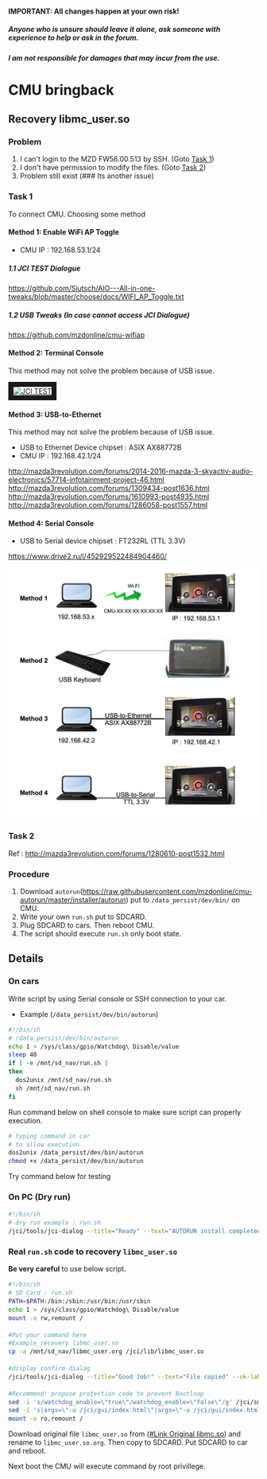 #### IMPORTANT: All changes happen at your own risk!
##### Anyone who is unsure should leave it alone, ask someone with experience to help or ask in the forum.
##### I am not responsible for damages that may incur from the use.

# CMU bringback

## Recovery libmc_user.so

### Problem
1. I can't login to the MZD FW56.00.513 by SSH. (Goto [Task 1](#task-1))
2. I don't have permission to modify the files. (Goto [Task 2](#task-2))
3. Problem still exist (### Its another issue)

### Task 1
To connect CMU. Choosing some method

#### Method 1: Enable WiFi AP Toggle
- CMU IP : 192.168.53.1/24

##### 1.1 JCI TEST Dialogue
https://github.com/Siutsch/AIO---All-in-one-tweaks/blob/master/choose/docs/WIFI_AP_Toggle.txt

##### 1.2 USB Tweaks (In case cannot access JCI Dialogue)
https://github.com/mzdonline/cmu-wifiap

#### Method 2: Terminal Console

This method may not solve the problem because of USB issue.

<a href="http://www.youtube.com/watch?feature=player_embedded&v=M-iJLuxwfzU" target="_blank"><img src="http://img.youtube.com/vi/M-iJLuxwfzU/0.jpg" alt="JCI TEST" width="240" height="180" border="10" /></a>

#### Method 3: USB-to-Ethernet
This method may not solve the problem because of USB issue.

- USB to Ethernet Device chipset : ASIX AX88772B
- CMU IP : 192.168.42.1/24

http://mazda3revolution.com/forums/2014-2016-mazda-3-skyactiv-audio-electronics/57714-infotainment-project-46.html
http://mazda3revolution.com/forums/1309434-post1636.html
http://mazda3revolution.com/forums/1610993-post4935.html
http://mazda3revolution.com/forums/1286058-post1557.html

#### Method 4: Serial Console
- USB to Serial device chipset : FT232RL (TTL 3.3V)

https://www.drive2.ru/l/452929522484904460/


![connection](images/connection.jpg)

### Task 2

Ref : http://mazda3revolution.com/forums/1280610-post1532.html

### Procedure
1. Download `autorun`(https://raw.githubusercontent.com/mzdonline/cmu-autorun/master/installer/autorun) put to `/data_persist/dev/bin/` on CMU.
2. Write your own `run.sh` put to SDCARD.
3. Plug SDCARD to cars. Then reboot CMU.
4. The script should execute `run.sh` only boot state.

## Details
### On cars
Write script by using Serial console or SSH connection to your car.
* Example (`/data_persist/dev/bin/autorun`)

```bash
#!/bin/sh
# /data_persist/dev/bin/autorun
echo 1 > /sys/class/gpio/Watchdog\ Disable/value
sleep 40
if [ -e /mnt/sd_nav/run.sh ]
then
  dos2unix /mnt/sd_nav/run.sh
  sh /mnt/sd_nav/run.sh
fi
```

Run command below on shell console to make sure script can properly execution.
```bash
# typing command in car
# to allow execution
dos2unix /data_persist/dev/bin/autorun
chmod +x /data_persist/dev/bin/autorun
```


Try command below for testing

### On PC (Dry run)
```bash
#!/bin/sh
# dry run example : run.sh
/jci/tools/jci-dialog --title="Ready" --text="AUTORUN install completed" --ok-label='OK' --no-cancel
```

### Real `run.sh` code to recovery `libmc_user.so`
**Be very careful** to use below script.

```bash
#!/bin/sh
# SD Card : run.sh
PATH=$PATH:/bin:/sbin:/usr/bin:/usr/sbin
echo 1 > /sys/class/gpio/Watchdog\ Disable/value
mount -o rw,remount /

#Put your command here
#Example recovery libmc_user.so
cp -a /mnt/sd_nav/libmc_user.org /jci/lib/libmc_user.so

#display confirm dialog
/jci/tools/jci-dialog --title="Good Job!" --text="File copied" --ok-label='OK' --no-cancel

#Recommend: propose protection code to prevent Bootloop
sed -i 's/watchdog_enable=\"true\"/watchdog_enable=\"false\"/g' /jci/sm/sm.conf
sed -i 's|args=\"-u /jci/gui/index.html\"|args=\"-u /jci/gui/index.html --noWatchdogs\"|g' /jci/sm/sm.conf
mount -o ro,remount /
```

Download original file `libmc_user.so` from ([#Link Original libmc.so]( https://github.com/Siutsch/AIO---All-in-one-tweaks/tree/master/choose/config_org_all/media-order-patching/jci/lib)) and rename to `libmc_user.so.org`. Then copy to SDCARD. Put SDCARD to car and reboot.

Next boot the CMU will execute command by root privillege.
